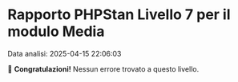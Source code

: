 # Rapporto PHPStan Livello 7 per il modulo Media

Data analisi: 2025-04-15 22:06:03

🎉 **Congratulazioni!** Nessun errore trovato a questo livello.
